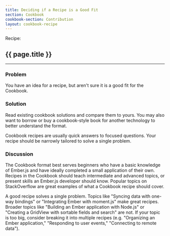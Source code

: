 ```yaml
---
title: Deciding if a Recipe is a Good Fit
section: Cookbook
cookbook-section: Contribution
layout: cookbook-recipe
---
```

<span class="recipe-label">Recipe:</span>
## {{ page.title }}
-----
### Problem
You have an idea for a recipe, but aren't sure it is a good fit for the Cookbook.

### Solution
Read existing cookbook solutions and compare them to yours. You may also want to borrow or buy a cookbook-style
book for another technology to better understand the format.

Cookbook recipes are usually quick answers to focused questions. Your recipe should be narrowly tailored to
solve a single problem.

### Discussion
The Cookbook format best serves beginners who have a basic knowledge of Ember.js and have ideally completed a
small application of their own. Recipes in the Cookbook should teach intermediate and advanced topics, or present
skills an Ember.js developer should know. Popular topics on StackOverflow are great examples of what a Cookbook
recipe should cover.

A good recipe solves a single problem. Topics like "Syncing data with one-way bindings" or "Integrating Ember with
moment.js" make great recipes. Broader topics like "Building an Ember application with Node.js" or "Creating a GridView
with sortable fields and search" are not. If your topic is too big, consider breaking it into multiple recipes (e.g.
"Organizing an Ember application," "Responding to user events," "Connecting to remote data").
